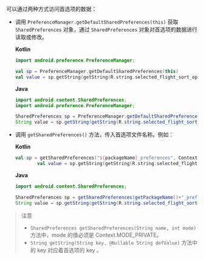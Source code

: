 可以通过两种方式访问首选项的数据：

+ 调用 `PreferenceManager.getDefaultSharedPreferences(this)` 获取 `SharedPreferences` 对象，通过 `SharedPreferences` 对象对首选项的数据进行读取或修改。

  **Kotlin**

  ```kotlin
  import android.preference.PreferenceManager;
  
  val sp = PreferenceManager.getDefaultSharedPreferences(this)
  val value = sp.getString(getString(R.string.selected_flight_sort_option), null)
  ```

  **Java**

  ```java
  import android.content.SharedPreferences;
  import android.preference.PreferenceManager;
  
  SharedPreferences sp = PreferenceManager.getDefaultSharedPreferences(this);
  String value = sp.getString(getString(R.string.selected_flight_sort_option), null);
  ```

+ 调用 `getSharedPreferences()` 方法，传入首选项文件名称。例如：

  **Kotlin**
  
  ```kotlin
  val sp = getSharedPreferences("${packageName}_preferences", Context.MODE_PRIVATE);
          val value = sp.getString(getString(R.string.selected_flight_sort_option), null)
  ```
  
  **Java**
  
  ```java
  import android.content.SharedPreferences;
  
  SharedPreferences sp = getSharedPreferences(getPackageName()+"_preferences", Context.MODE_PRIVATE);
  String value = sp.getString(getString(R.string.selected_flight_sort_option), null);
  ```
  

> 注意
>
> + `SharedPreferences getSharedPreferences(String name, int mode)` 方法中，mode 的值必须是 Context.MODE_PRIVATE。
> + `String getString(String key, @Nullable String defValue)` 方法中的 key 对应着首选项的 key 。

